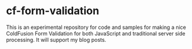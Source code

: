 cf-form-validation
==================

This is an experimental repository for code and samples for making a nice ColdFusion Form Validation for both JavaScript and traditional server side processing. It will support my blog posts.